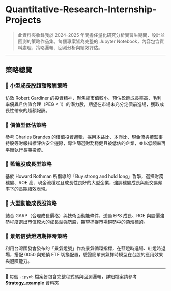 # Quantitative-Research-Internship-Projects

> 此資料夾收錄我於 2024–2025 年間擔任量化研究分析實習生期間，設計並回測的策略作品集。每個專案皆為完整的 Jupyter Notebook，內容包含資料處理、策略邏輯、回測分析與績效評估。

---

## 策略總覽

### 📌 小型成長股超額報酬策略
仿效 Robert Gardiner 的投資精神，聚焦總市值較小、預估盈餘成長率高、毛利率優異且估值合理（PEG < 1）的潛力股，期望在市場未充分定價前進場，獲取成長性帶來的超額報酬。

### 📌 價值型低估策略
參考 Charles Brandes 的價值投資邏輯，採用本益比、本淨比、現金流與董監事持股等財報指標評估安全邊際，專注篩選財務穩健且被低估的企業，並以低頻率再平衡執行長期投資。

### 📌 藍籌股成長型策略
基於 Howard Rothman 所倡導的「Buy strong and hold long」哲學，選擇財務穩健、ROE 高、現金流穩定且成長性良好的大型企業，強調穩健成長與低交易頻率下的長期績效表現。

### 📌 大型動能成長股策略
結合 GARP（合理成長價格）與技術面動能條件，透過 EPS 成長、ROE 與股價強勢程度選出市值較大的成長型強勢股，期望捕捉市場趨勢中的領漲標的。

### 📌 景氣信號燈週期擇時策略
利用台灣國發會發布的「景氣燈號」作為景氣循環指標，在藍燈時進場、紅燈時退場，搭配 0050 與短債 ETF 切換配置，驗證簡單景氣擇時模型在台股的應用效果與避險能力。

---

📂 每個 `.ipynb` 檔案皆包含完整程式碼與回測邏輯，詳細檔案請參考 **Strategy_example** 資料夾

